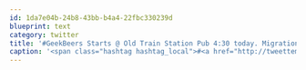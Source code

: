 ```yaml
---
id: 1da7e04b-24b8-43bb-b4a4-22fbc330239d
blueprint: text
category: twitter
title: '#GeekBeers Starts @ Old Train Station Pub 4:30 today. Migration to boat from there.'
caption: '<span class="hashtag hashtag_local">#<a href="http://tweettemp.darylchymko.ca/?tag=geekbeers">GeekBeers</a> Starts @ Old Train Station Pub 4:30 today. Migration to boat from there.'
---
```

